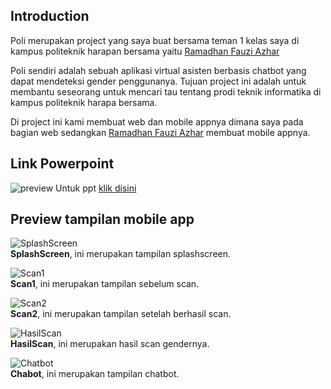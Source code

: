 ## Introduction

Poli merupakan project yang saya buat bersama teman 1 kelas saya di kampus politeknik harapan bersama yaitu [Ramadhan Fauzi Azhar](ttps://github.com/DhaniFauzi/)

Poli sendiri adalah sebuah aplikasi virtual asisten berbasis chatbot yang dapat mendeteksi gender penggunanya. Tujuan project ini adalah untuk membantu seseorang untuk mencari tau tentang prodi teknik informatika di kampus politeknik harapa bersama.

Di project ini kami membuat web dan mobile appnya dimana saya pada bagian web sedangkan [Ramadhan Fauzi Azhar](ttps://github.com/DhaniFauzi/) membuat mobile appnya.

## Link Powerpoint
![preview](https://i.ibb.co/kc0hkJw/Whats-App-Image-2022-06-24-at-17-56-55.jpg)
Untuk ppt [klik disini](https://docs.google.com/presentation/d/10fo4D1fDanBXjrmUoQPyTgO2SSrXGNjB/edit?usp=sharing&ouid=114853264552823981626&rtpof=true&sd=true)

## Preview tampilan mobile app
![SplashScreen](https://raw.githubusercontent.com/DhaniFauzi/BigProV2/main/Screenshot%20projek/Splash%20Screen.jpg) <br />
**SplashScreen**, ini merupakan tampilan splashscreen. <br />

![Scan1](https://raw.githubusercontent.com/DhaniFauzi/BigProV2/main/Screenshot%20projek/Scan.jpg) <br />
**Scan1**, ini merupakan tampilan sebelum scan. <br />

![Scan2](https://raw.githubusercontent.com/DhaniFauzi/BigProV2/main/Screenshot%20projek/Scan%202.jpg) <br />
**Scan2**, ini merupakan tampilan setelah berhasil scan. <br />

![HasilScan](https://raw.githubusercontent.com/DhaniFauzi/BigProV2/main/Screenshot%20projek/Hasil%20Scan.jpg) <br />
**HasilScan**, ini merupakan hasil scan gendernya. <br />


![Chatbot](https://raw.githubusercontent.com/DhaniFauzi/BigProV2/main/Screenshot%20projek/ChatBot.jpg) <br />
**Chabot**, ini merupakan tampilan chatbot.<br />







